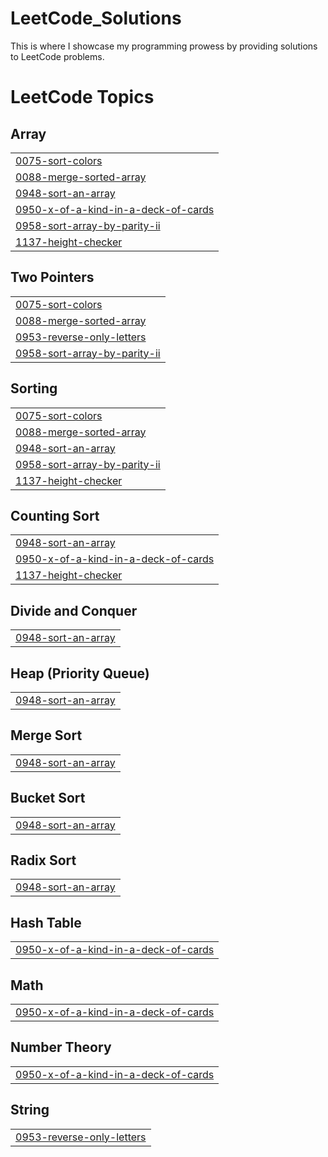 # LeetCode_Solutions
This is where I showcase my programming prowess by providing solutions to LeetCode problems.

<!---LeetCode Topics Start-->
# LeetCode Topics
## Array
|  |
| ------- |
| [0075-sort-colors](https://github.com/tgilly93/LeetCode_Solutions/tree/master/0075-sort-colors) |
| [0088-merge-sorted-array](https://github.com/tgilly93/LeetCode_Solutions/tree/master/0088-merge-sorted-array) |
| [0948-sort-an-array](https://github.com/tgilly93/LeetCode_Solutions/tree/master/0948-sort-an-array) |
| [0950-x-of-a-kind-in-a-deck-of-cards](https://github.com/tgilly93/LeetCode_Solutions/tree/master/0950-x-of-a-kind-in-a-deck-of-cards) |
| [0958-sort-array-by-parity-ii](https://github.com/tgilly93/LeetCode_Solutions/tree/master/0958-sort-array-by-parity-ii) |
| [1137-height-checker](https://github.com/tgilly93/LeetCode_Solutions/tree/master/1137-height-checker) |
## Two Pointers
|  |
| ------- |
| [0075-sort-colors](https://github.com/tgilly93/LeetCode_Solutions/tree/master/0075-sort-colors) |
| [0088-merge-sorted-array](https://github.com/tgilly93/LeetCode_Solutions/tree/master/0088-merge-sorted-array) |
| [0953-reverse-only-letters](https://github.com/tgilly93/LeetCode_Solutions/tree/master/0953-reverse-only-letters) |
| [0958-sort-array-by-parity-ii](https://github.com/tgilly93/LeetCode_Solutions/tree/master/0958-sort-array-by-parity-ii) |
## Sorting
|  |
| ------- |
| [0075-sort-colors](https://github.com/tgilly93/LeetCode_Solutions/tree/master/0075-sort-colors) |
| [0088-merge-sorted-array](https://github.com/tgilly93/LeetCode_Solutions/tree/master/0088-merge-sorted-array) |
| [0948-sort-an-array](https://github.com/tgilly93/LeetCode_Solutions/tree/master/0948-sort-an-array) |
| [0958-sort-array-by-parity-ii](https://github.com/tgilly93/LeetCode_Solutions/tree/master/0958-sort-array-by-parity-ii) |
| [1137-height-checker](https://github.com/tgilly93/LeetCode_Solutions/tree/master/1137-height-checker) |
## Counting Sort
|  |
| ------- |
| [0948-sort-an-array](https://github.com/tgilly93/LeetCode_Solutions/tree/master/0948-sort-an-array) |
| [0950-x-of-a-kind-in-a-deck-of-cards](https://github.com/tgilly93/LeetCode_Solutions/tree/master/0950-x-of-a-kind-in-a-deck-of-cards) |
| [1137-height-checker](https://github.com/tgilly93/LeetCode_Solutions/tree/master/1137-height-checker) |
## Divide and Conquer
|  |
| ------- |
| [0948-sort-an-array](https://github.com/tgilly93/LeetCode_Solutions/tree/master/0948-sort-an-array) |
## Heap (Priority Queue)
|  |
| ------- |
| [0948-sort-an-array](https://github.com/tgilly93/LeetCode_Solutions/tree/master/0948-sort-an-array) |
## Merge Sort
|  |
| ------- |
| [0948-sort-an-array](https://github.com/tgilly93/LeetCode_Solutions/tree/master/0948-sort-an-array) |
## Bucket Sort
|  |
| ------- |
| [0948-sort-an-array](https://github.com/tgilly93/LeetCode_Solutions/tree/master/0948-sort-an-array) |
## Radix Sort
|  |
| ------- |
| [0948-sort-an-array](https://github.com/tgilly93/LeetCode_Solutions/tree/master/0948-sort-an-array) |
## Hash Table
|  |
| ------- |
| [0950-x-of-a-kind-in-a-deck-of-cards](https://github.com/tgilly93/LeetCode_Solutions/tree/master/0950-x-of-a-kind-in-a-deck-of-cards) |
## Math
|  |
| ------- |
| [0950-x-of-a-kind-in-a-deck-of-cards](https://github.com/tgilly93/LeetCode_Solutions/tree/master/0950-x-of-a-kind-in-a-deck-of-cards) |
## Number Theory
|  |
| ------- |
| [0950-x-of-a-kind-in-a-deck-of-cards](https://github.com/tgilly93/LeetCode_Solutions/tree/master/0950-x-of-a-kind-in-a-deck-of-cards) |
## String
|  |
| ------- |
| [0953-reverse-only-letters](https://github.com/tgilly93/LeetCode_Solutions/tree/master/0953-reverse-only-letters) |
<!---LeetCode Topics End-->